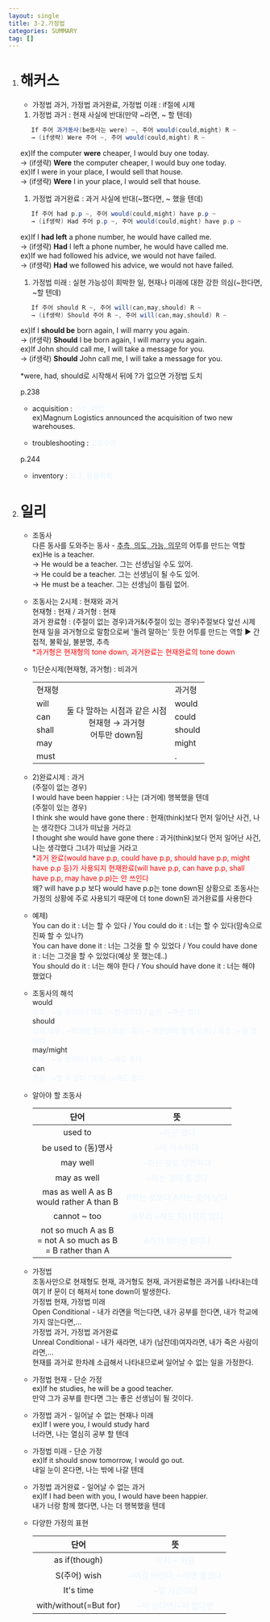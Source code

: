 ```yaml
---
layout: single
title: 3-2.가정법
categories: SUMMARY
tag: []
---
```


1. # 해커스
   - 가정법 과거, 가정법 과거완료, 가정법 미래 : if절에 시제   

   1. 가정법 과거 : 현재 사실에 반대(만약 ~라면, ~ 할 텐데)   
   ```cs
      If 주어 과거동사(be동사는 were) ~, 주어 would(could,might) R ~
      → (if생략) Were 주어 ~, 주어 would(could,might) R ~
   ```
   ex)If the computer __were__ cheaper, I would buy one today.   
   → (if생략) __Were__ the computer cheaper, I would buy one today.   
   ex)If I were in your place, I would sell that house.   
   → (if생략) __Were__ I in your place, I would sell that house.   

   1. 가정법 과거완료 : 과거 사실에 반대(~했다면, ~ 했을 텐데)   
   ```cs
      If 주어 had p.p ~, 주어 would(could,might) have p.p ~
      → (if생략) Had 주어 p.p ~, 주어 would(could,might) have p.p ~
   ```
   ex)If I __had left__ a phone number, he would have called me.  
   → (if생략) __Had__ I left a phone number, he would have called me.   
   ex)If we had followed his advice, we would not have failed.   
   → (if생략) __Had__ we followed his advice, we would not have failed.   

   1. 가정법 미래 : 실현 가능성이 희박한 일, 현재나 미래에 대한 강한 의심(~한다면, ~할 텐데)   
   ```cs
      If 주어 should R ~, 주어 will(can,may,should) R ~
      → (if생략) Should 주어 R ~, 주어 will(can,may,should) R ~
   ```
   ex)If I __should be__ born again, I will marry you again.   
   → (if생략) __Should__ I be born again, I will marry you again.   
   ex)If John should call me, I will take a message for you.   
   → (if생략) __Should__ John call me, I will take a message for you.   

   *were, had, should로 시작해서 뒤에 ?가 없으면 가정법 도치   

   p.238   
   - acquisition :  <span style="color:#E8F5FF">인수, 매입</span>   
   ex)Magnum Logistics announced the acquisition of two new warehouses.   

   - troubleshooting : <span style="color:#E8F5FF">고장수리</span>   

   p.244   
   - inventory : <span style="color:#E8F5FF">재고, 물품목록</span>   

1. # 일리
   - 조동사   
   다른 동사를 도와주는 동사 - <u>추측, 의도, 가능, 의무</u>의 어투를 만드는 역할
   ex)He is a teacher.   
   → He would be a teacher. 그는 선생님일 수도 있어.   
   → He could be a teacher. 그는 선생님이 될 수도 있어.   
   → He must be a teacher. 그는 선생님이 틀림 없어.   

   - 조동사는 2시제 : 현재와 과거   
   현재형 : 현재 / 과거형 : 현재   
   과거 완료형 : (주절이 없는 경우)과거&(주절이 있는 경우)주절보다 앞선 시제   
   현재 일을 과거형으로 말함으로써 '돌려 말하는' 듯한 어투를 만드는 역할 ▶ 간접적, 불확실, 불분명, 추측   
   <span style="color:red">*과거형은 현재형의 tone down, 과거완료는 현재완료의 tone down<span>      

   - 1)단순시제(현재형, 과거형) : 비과거

      <table>
         <tr>
            <td>현재형</td>
            <td rowspan=6 style="text-align:center">둘 다 말하는 시점과 같은 시점<br>현재형 → 과거형<br>어투만 down됨</td>
            <td>과거형</td>
         </tr>
         <tr>
            <td>will</td>
            <td>would</td>
         </tr>
         <tr>
            <td>can</td>
            <td>could</td>
         </tr>
         <tr>
            <td>shall</td>
            <td>should</td>
         </tr>
         <tr>
            <td>may</td>
            <td>might</td>
         </tr>
         <tr>
            <td>must</td>
            <td>.</td>
         </tr>
      </table>

   - 2)완료시제 : 과거   
   (주절이 없는 경우)   
   I would have been happier : 나는 (과거에) 행복했을 텐데   
   (주절이 있는 경우)   
   I think she would have gone there : 현재(think)보다 먼저 일어난 사건, 나는 생각한다 그녀가 떠났을 거라고   
   I thought she would have gone there : 과거(think)보다 먼저 일어난 사건, 나는 생각했다 그녀가 떠났을 거라고      
   *<span style="color:red">과거 완료(would have p.p, could have p.p, should have p.p, might have p.p 등)가 사용되지 현재완료(will have p.p, can have p.p, shall have p.p, may have p.p)는 안 쓰인다</span>   
   왜? will have p.p 보다 would have p.p는 tone down된 상황으로 조동사는 가정의 상황에 주로 사용되기 때문에 더 tone down된 과거완료를 사용한다   

   - 예제)   
   You can do it : 너는 할 수 있다 / You could do it : 너는 할 수 있다(맘속으로 진짜 할 수 있나?)   
   You can have done it : 너는 그것을 할 수 있었다 / You could have done it : 너는 그것을 할 수 있었다(예상 못 했는데..)   
   You should do it : 너는 해야 한다 / You should have done it : 너는 해야 했었다   

   - 조동사의 해석   
   would   
   <span style="color:#E8F5FF">추측 : ~일 것이다 / 의도 : ~할 것이다 / 습관 : ~하곤 했다</span>   
   should   
   <span style="color:#E8F5FF">당위.의무 : ~해야만 한다 / 의심 : 혹시 ~ 하면(if와 함께 사용) / 추측 : ~일 것이다</span>   
   may/might   
   <span style="color:#E8F5FF">추측 : ~일 것이다 / 허락 : ~해도 좋다</span>   
   can   
   <span style="color:#E8F5FF">가능 : ~할 수 있다 / 허락 : ~해도 좋다</span>   

   - 알아야 할 조동사   

      |       단어          |                                    뜻                            |
      |:-------------------:|:----------------------------------------------------------------:|
      |        used to      |            <span style="color:#E8F5FF">~하곤 했다</span>         |
      | be used to (동)명사 |           <span style="color:#E8F5FF">~에 익숙하다</span>         |
      |       may well      |          <span style="color:#E8F5FF">~하는 것도 당연하다</span>   |
      |     may as well     |           <span style="color:#E8F5FF">~하는 것이 좋겠다</span>    |
      |mas as well A as B<br>would rather A than B |<span style="color:#E8F5FF">B하는 것보다 A하는 것이 낫다</span>|
      |      cannot ~ too   |      <span style="color:#E8F5FF">아무리 ~해도 지나치지 않다</span> |
      | not so much A as B<br>= not A so much as B<br>= B rather than A|<span style="color:#E8F5FF">A라기 보다는 B이다</span>|

   - 가정법   
   조동사만으로 현재형도 현재, 과거형도 현재, 과거완료형은 과거를 나타내는데 여기 If 문이 더 해져서 tone down이 발생한다.   
   가정법 현재, 가정법 미래   
   Open Conditional - 내가 라면을 먹는다면, 내가 공부를 한다면, 내가 학교에 가지 않는다면,...   
   가정법 과거, 가정법 과거완료   
   Unreal Conditional - 내가 새라면, 내가 (남잔데)여자라면, 내가 죽은 사람이라면,...   
   현재를 과거로 한차례 소급해서 나타내므로써 일어날 수 없는 일을 가정한다.   

   - 가정법 현재 - 단순 가정   
   ex)If he studies, he will be a good teacher.   
   만약 그가 공부를 한다면 그는 좋은 선생님이 될 것이다.   

   - 가정법 과거 - 일어날 수 없는 현재나 미래   
   ex)If I were you, I would study hard   
   너라면, 나는 열심히 공부 할 텐데   

   - 가정법 미래 - 단순 가정   
   ex)If it should snow tomorrow, I would go out.   
   내일 눈이 온다면, 나는 밖에 나갈 텐데   

   - 가정법 과거완료 - 일어날 수 없는 과거   
   ex)If I had been with you, I would have been happier.   
   내가 너랑 함께 했다면, 나는 더 행복했을 텐데   

   - 다양한 가정의 표현   

      |       단어          |                                    뜻                            |
      |:-------------------:|:----------------------------------------------------------------:|
      |   as if(though)     |            <span style="color:#E8F5FF">마치 ~ 처럼</span>         |
      |    S(주어) wish     |  <span style="color:#E8F5FF">~이길 바란다, ~라면 좋겠다</span>     |
      |      It's time      |          <span style="color:#E8F5FF">~할 시간이다</span>          |
      | with/without(=But for)|      <span style="color:#E8F5FF">~이 있다면/~이 없다면</span>     |
     
